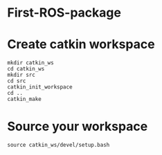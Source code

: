 # First-ROS-package

# Create catkin workspace
```
mkdir catkin_ws
cd catkin_ws
mkdir src
cd src
catkin_init_workspace
cd ..
catkin_make
```

# Source your workspace
```
source catkin_ws/devel/setup.bash
